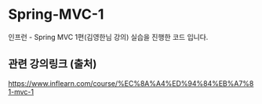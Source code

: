 # Spring-MVC-1
인프런 - Spring MVC 1편(김영한님 강의) 실습을 진행한 코드 입니다.


## 관련 강의링크 (출처)
https://www.inflearn.com/course/%EC%8A%A4%ED%94%84%EB%A7%81-mvc-1
